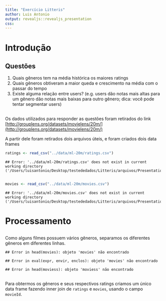 ```yaml
---
title: "Exercício Litteris"
author: Luis Antonio
output: revealjs::revealjs_presentation
css: 
---
```




# Introdução

## Questões
1. Quais gêneros tem na média histórica os maiores ratings
2. Quais gêneros obtiveram a maior queda e crescimento na média com o passar do tempo 
3. Existe alguma relação entre users? (e.g. users dão notas mais altas para um gênero dão notas mais baixas para outro gênero; dica: você pode tentar segmentar users)

## 
Os dados utilizados para responder as questões foram retirados do link 
[http://grouplens.org/datasets/movielens/20m/](http://grouplens.org/datasets/movielens/20m/)

A partir dele foram retirados dois arquivos úteis, e foram criados dois data frames

```r
ratings <- read_csv("../data/ml-20m/ratings.csv")
```

```
## Error: '../data/ml-20m/ratings.csv' does not exist in current working directory ('/Users/luisantonio/Desktop/testededados/Litteris/arquivos/Presentation/PresReveal').
```

##

```r
movies <- read_csv("../data/ml-20m/movies.csv")
```

```
## Error: '../data/ml-20m/movies.csv' does not exist in current working directory ('/Users/luisantonio/Desktop/testededados/Litteris/arquivos/Presentation/PresReveal').
```

# Processamento
##
Como alguns filmes possuem vários gêneros, separamos os diferentes gêneros em diferentes linhas.

```
## Error in head(movies): objeto 'movies' não encontrado
```


```
## Error in eval(expr, envir, enclos): objeto 'movies' não encontrado
```


```
## Error in head(moviess): objeto 'moviess' não encontrado
```

##
Para obtermos os gêneros e seus respectivos ratings criamos um único data frame fazendo inner join de `ratings` e `movies`, usando o campo `movieId`. 

